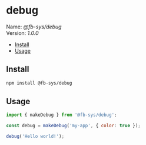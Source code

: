 # debug

Name: <i>@fb-sys/debug</i>
<br>
Version: <i>1.0.0</i>

- [Install](#install)
- [Usage](#usage)

## Install

```bash
npm install @fb-sys/debug
```

## Usage

```javascript
import { makeDebug } from '@fb-sys/debug';

const debug = makeDebug('my-app', { color: true });

debug('Hello world!');
```
